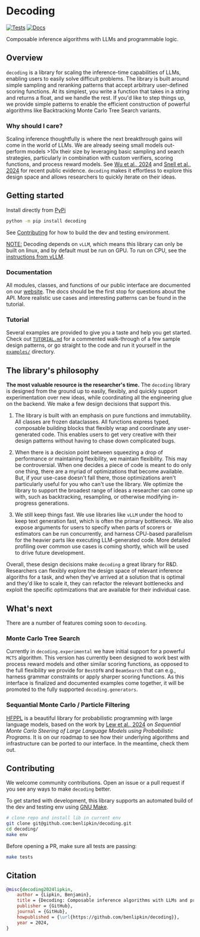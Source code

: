 # Decoding

[![Tests](https://github.com/benlipkin/decoding/actions/workflows/static.yml/badge.svg)](https://github.com/benlipkin/decoding/tree/main/tests)
[![Docs](https://github.com/benlipkin/decoding/actions/workflows/docs.yml/badge.svg)](https://benlipkin.github.io/decoding/decoding.html)

Composable inference algorithms with LLMs and programmable logic.

## Overview

`decoding` is a library for scaling the inference-time capabilities of LLMs, enabling users to easily solve difficult problems. The library is built around simple sampling and reranking patterns that accept arbitrary user-defined scoring functions. At its simplest, you write a function that takes in a string and returns a float, and we handle the rest. If you'd like to step things up, we provide simple patterns to enable the efficient construction of powerful algorithms like Backtracking Monte Carlo Tree Search variants.

### Why should I care?

Scaling inference thoughtfully is where the next breakthrough gains will come in the world of LLMs. We are already seeing small models out-perform models >10x their size by leveraging basic sampling and search strategies, particularly in combination with custom verifiers, scoring functions, and process reward models. See [Wu et al., 2024](https://arxiv.org/abs/2408.00724) and [Snell et al., 2024](https://arxiv.org/abs/2408.03314) for recent public evidence. `decoding` makes it effortless to explore this design space and allows researchers to quickly iterate on their ideas.

## Getting started

Install directly from [PyPi](https://pypi.org/project/decoding/)

```bash
python -m pip install decoding
```

See [Contributing](https://github.com/benlipkin/decoding#documentation) for how to build the dev and testing environment.

<u>NOTE:</u> Decoding depends on `vLLM`, which means this library can only be built on linux, and by default must be run on GPU. To run on CPU, see the [instructions from vLLM](https://docs.vllm.ai/en/latest/getting_started/cpu-installation.html).

### Documentation

All modules, classes, and functions of our public interface are documented on our [website](https://benlipkin.github.io/decoding/). The docs should be the first stop for questions about the API. More realistic use cases and interesting patterns can be found in the tutorial.

### Tutorial

Several examples are provided to give you a taste and help you get started. Check out [`TUTORIAL.md`](https://github.com/benlipkin/decoding/blob/main/TUTORIAL.md) for a commented walk-through of a few sample design patterns, or go straight to the code and run it yourself in the [`examples/`](https://github.com/benlipkin/decoding/tree/main/examples) directory.

## The library's philosophy

__The most valuable resource is the researcher's time.__ The `decoding` library is designed from the ground up to easily, flexibly, and quickly support experimentation over new ideas, while coordinating all the engineering glue on the backend. We make a few design decisions that support this.

1. The library is built with an emphasis on pure functions and immutability. All classes are frozen dataclasses. All functions express typed, composable building blocks that flexibly wrap and coordinate any user-generated code. This enables users to get very creative with their design patterns without having to chase down complicated bugs.

2. When there is a decision point between squeezing a drop of performance or maintaining flexibility, we maintain flexibility. This may be controversial. When one decides a piece of code is meant to do only one thing, there are a myriad of optimizations that become available. But, if your use-case doesn't fall there, those optimizations aren't particularly useful for you who can't use the library. We optimize the library to support the broadest range of ideas a researcher can come up with, such as backtracking, resampling, or otherwise modifying in-progress generations.

3. We still keep things fast. We use libraries like `vLLM` under the hood to keep text generation fast, which is often the primary bottleneck. We also expose arguments for users to specify when parts of scorers or estimators can be run concurrently, and harness CPU-based parallelism for the heavier parts like executing LLM-generated code. More detailed profiling over common use cases is coming shortly, which will be used to drive future development.

Overall, these design decisions make `decoding` a great library for R&D. Researchers can flexibly explore the design space of relevant inference algoriths for a task, and when they've arrived at a solution that is optimal and they'd like to scale it, they can refactor the relevant bottlenecks and exploit the specific optimizations that are available for their individual case.

## What's next

There are a number of features coming soon to `decoding`. 

### Monte Carlo Tree Search

Currently in `decoding.experimental` we have initial support for a powerful `MCTS` algorithm. This version has currently been designed to work best with process reward models and other similar scoring functions, as opposed to the full flexibility we provide for `BestOfN` and `BeamSearch` that can e.g., harness grammar constraints or apply sharper scoring functions. As this interface is finalized and documented examples come together, it will be promoted to the fully supported `decoding.generators`.

### Sequantial Monte Carlo / Particle Filtering

[HFPPL](https://github.com/probcomp/hfppl) is a beautiful library for probabilistic programming with large language models, based on the work by [Lew et al., 2024](https://arxiv.org/abs/2306.03081) on _Sequential Monte Carlo Steering of Large Language Models using Probabilistic Programs_. It is on our roadmap to see how their underlying algorithms and infrastructure can be ported to our interface. In the meantime, check them out.

## Contributing

We welcome community contributions. Open an issue or a pull request if you see any ways to make `decoding` better.

To get started with development, this library supports an automated build of the dev and testing env using [GNU Make](https://www.gnu.org/software/make/).

```bash
# clone repo and install lib in current env
git clone git@github.com:benlipkin/decoding.git
cd decoding/
make env
```

Before opening a PR, make sure all tests are passing:

```bash
make tests
```


## Citation

```bibtex
@misc{decoding2024lipkin,
    author = {Lipkin, Benjamin},
    title = {Decoding: Composable inference algorithms with LLMs and programmable logic.},
    publisher = {GitHub},
    journal = {GitHub},
    howpublished = {\url{https://github.com/benlipkin/decoding}},
    year = 2024,
}
```
